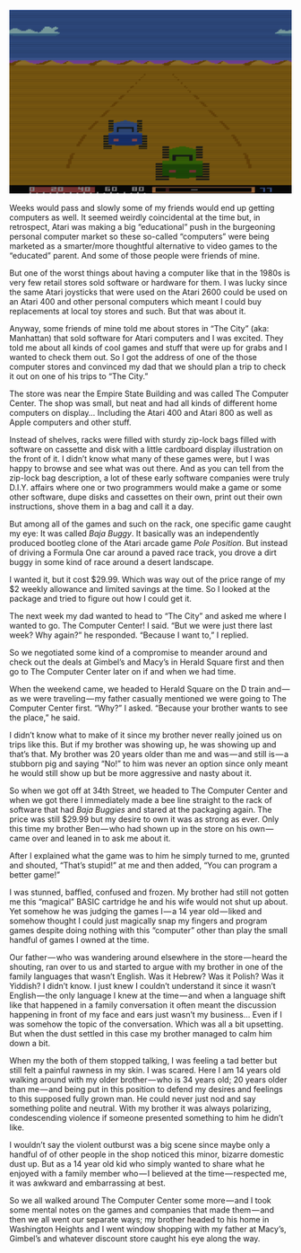 <!-----
title: Going to “The Computer Center” to Check Out Some Games
description: About how I discovered on of the early consumer computer retailers in Manhattan.
date: '2018-05-13T18:47:58.979Z'
slug: ef293502383
----->

![](../img/1__SBuqU3yNiOtjdk9IjGXl4g.png)

Weeks would pass and slowly some of my friends would end up getting computers as well. It seemed weirdly coincidental at the time but, in retrospect, Atari was making a big “educational” push in the burgeoning personal computer market so these so-called “computers” were being marketed as a smarter/more thoughtful alternative to video games to the “educated” parent. And some of those people were friends of mine.

But one of the worst things about having a computer like that in the 1980s is very few retail stores sold software or hardware for them. I was lucky since the same Atari joysticks that were used on the Atari 2600 could be used on an Atari 400 and other personal computers which meant I could buy replacements at local toy stores and such. But that was about it.

Anyway, some friends of mine told me about stores in “The City” (aka: Manhattan) that sold software for Atari computers and I was excited. They told me about all kinds of cool games and stuff that were up for grabs and I wanted to check them out. So I got the address of one of the those computer stores and convinced my dad that we should plan a trip to check it out on one of his trips to “The City.”

The store was near the Empire State Building and was called The Computer Center. The shop was small, but neat and had all kinds of different home computers on display… Including the Atari 400 and Atari 800 as well as Apple computers and other stuff.

Instead of shelves, racks were filled with sturdy zip-lock bags filled with software on cassette and disk with a little cardboard display illustration on the front of it. I didn’t know what many of these games were, but I was happy to browse and see what was out there. And as you can tell from the zip-lock bag description, a lot of these early software companies were truly D.I.Y. affairs where one or two programmers would make a game or some other software, dupe disks and cassettes on their own, print out their own instructions, shove them in a bag and call it a day.

But among all of the games and such on the rack, one specific game caught my eye: It was called _Baja Buggy_. It basically was an independently produced bootleg clone of the Atari arcade game _Pole Position_. But instead of driving a Formula One car around a paved race track, you drove a dirt buggy in some kind of race around a desert landscape.

I wanted it, but it cost $29.99. Which was way out of the price range of my $2 weekly allowance and limited savings at the time. So I looked at the package and tried to figure out how I could get it.

The next week my dad wanted to head to “The City” and asked me where I wanted to go. The Computer Center! I said. “But we were just there last week? Why again?” he responded. “Because I want to,” I replied.

So we negotiated some kind of a compromise to meander around and check out the deals at Gimbel’s and Macy’s in Herald Square first and then go to The Computer Center later on if and when we had time.

When the weekend came, we headed to Herald Square on the D train and — as we were traveling — my father casually mentioned we were going to The Computer Center first. “Why?” I asked. “Because your brother wants to see the place,” he said.

I didn’t know what to make of it since my brother never really joined us on trips like this. But if my brother was showing up, he was showing up and that’s that. My brother was 20 years older than me and was — and still is — a stubborn pig and saying “No!” to him was never an option since only meant he would still show up but be more aggressive and nasty about it.

So when we got off at 34th Street, we headed to The Computer Center and when we got there I immediately made a bee line straight to the rack of software that had _Baja Buggies_ and stared at the packaging again. The price was still $29.99 but my desire to own it was as strong as ever. Only this time my brother Ben — who had shown up in the store on his own — came over and leaned in to ask me about it.

After I explained what the game was to him he simply turned to me, grunted and shouted, “That’s stupid!” at me and then added, “You can program a better game!”

I was stunned, baffled, confused and frozen. My brother had still not gotten me this “magical” BASIC cartridge he and his wife would not shut up about. Yet somehow he was judging the games I — a 14 year old — liked and somehow thought I could just magically snap my fingers and program games despite doing nothing with this “computer” other than play the small handful of games I owned at the time.

Our father — who was wandering around elsewhere in the store — heard the shouting, ran over to us and started to argue with my brother in one of the family languages that wasn’t English. Was it Hebrew? Was it Polish? Was it Yiddish? I didn’t know. I just knew I couldn’t understand it since it wasn’t English — the only language I knew at the time — and when a language shift like that happened in a family conversation it often meant the discussion happening in front of my face and ears just wasn’t my business… Even if I was somehow the topic of the conversation. Which was all a bit upsetting. But when the dust settled in this case my brother managed to calm him down a bit.

When my the both of them stopped talking, I was feeling a tad better but still felt a painful rawness in my skin. I was scared. Here I am 14 years old walking around with my older brother — who is 34 years old; 20 years older than me — and being put in this position to defend my desires and feelings to this supposed fully grown man. He could never just nod and say something polite and neutral. With my brother it was always polarizing, condescending violence if someone presented something to him he didn’t like.

I wouldn’t say the violent outburst was a big scene since maybe only a handful of of other people in the shop noticed this minor, bizarre domestic dust up. But as a 14 year old kid who simply wanted to share what he enjoyed with a family member who — I believed at the time — respected me, it was awkward and embarrassing at best.

So we all walked around The Computer Center some more — and I took some mental notes on the games and companies that made them — and then we all went our separate ways; my brother headed to his home in Washington Heights and I went window shopping with my father at Macy’s, Gimbel’s and whatever discount store caught his eye along the way.